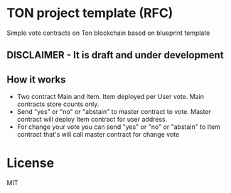 # TON project template (RFC)

Simple vote contracts on Ton blockchain based on blueprint template 

## DISCLAIMER - It is draft and under development

## How it works
* Two contract Main and Item. Item deployed per User vote. Main contracts store counts only.
* Send "yes" or "no" or "abstain" to master contract to vote. Master contract will deploy Item contract for user address.
* For change your vote you can send "yes" or "no" or "abstain" to Item contract that's will call master contract for change vote

# License
MIT
